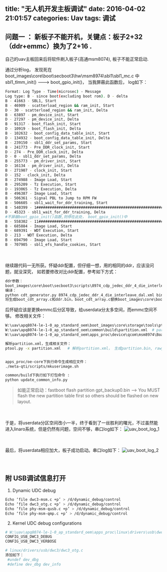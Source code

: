 title: "无人机开发主板调试"
date: 2016-04-02 21:01:57
categories: Uav
tags: 调试
---


## 问题一 ： 新板子不能开机，关键点：板子2+32（ddr+emmc）换为了2+16 .

自己的uav主板回来后将软件刷入板子(高通msm8074), 板子不能正常启动.

通过分析log， 发现死在boot_images\core\boot\secboot3\hw\msm8974\sbl1\sbl1_mc.c 中 sbl1_tlmm_init() ---> boot_gpio_init()， 当我屏蔽此函数后， log如下：  
```bash 
Format: Log Type - Time(microsec) - Message 
Log type: B - since boot(excluding boot rom). D - delta 
B - 41663 - SBL1, Start 
B - 46909 - scatterload_region && ram_init, Start 
D - 30 - scatterload_region && ram_init, Delta 
B - 63897 - pm_device_init, Start 
D - 27297 - pm_device_init, Delta 
B - 91317 - boot_flash_init, Start 
D - 10919 - boot_flash_init, Delta 
B - 102632 - boot_config_data_table_init, Start 
D - 134932 - boot_config_data_table_init, Delta 
B - 239150 - sbl1_ddr_set_params, Start 
B - 241773 - Pre_DDR_clock_init, Start 
D - 274 - Pre_DDR_clock_init, Delta 
D - 0 - sbl1_ddr_set_params, Delta 
B - 255773 - pm_driver_init, Start 
D - 16134 - pm_driver_init, Delta 
B - 271907 - clock_init, Start 
D - 152 - clock_init, Delta 
B - 274988 - Image Load, Start 
B - 295209 - Tz Execution, Start 
D - 193065 - Tz Execution, Delta 
B - 496387 - Image Load, Start 
B - 506361 - Signal PBL to Jump to RPM FW 
B - 506605 - sbl1_wait_for_ddr_training, Start   
B - 540399 - 1######################################################### 
D - 45323 - sbl1_wait_for_ddr_training, Delta 
#不屏蔽boot_gpio_init()函数,则停在此处， boot_gpio_init()中
B - 558302 - 11#########################################################   
B - 685884 - Image Load, Start 
B - 689391 - WDT Execution, Start 
D - 213 - WDT Execution, Delta 
B - 694790 - Image Load, Start 
B - 707905 - sbl1_efs_handle_cookies, Start 
```
　
<!--more-->
继续跟代码一无所获。怀疑ddr配置，但仔细一想，用的相同的ddr，应该没问题，就没深究， 如若要修改对比ddr配置，参考如下方式：
```bash
ddr参数：
boot_images\core\boot\secboot3\scripts\8974_cdp_jedec_ddr_4_die_interleave_dal.xml   ---> DDR 参数配置文件（对比ddr数据手册），
编译：
python cdt_generator.py 8974_cdp_jedec_ddr_4_die_interleave_dal.xml binfile.bin
将生成boot_cdt_array.c和ddr.bin，boot_cdt_array.c替换boot_images\core\boot\secboot3\hw\msm8974\boot_cdt_array.c,然后重新make boot
```

后怀疑应该是更换emmc后分区导致，给userdata分太多空间，而emmc空间不够。
修改相关文件：
```bash
W:\uav\apq8074-le-1-0_ap_standard_oem\boot_images\core\storage\tools\ptool\ptool.py #  python script to create GPT partition table 
W:\uav\apq8074-le-1-0_ap_standard_oem\common\build\partition.xml  # partition table information 
W:\uav\apq8074-le-1-0_ap_standard_oem\apps_proc\device\qcom\msm8974\BoardConfig.mk #  file system image size for android 

解析partition.xml，生成相关文件：
ptool.py -x partition.xml   # 解析partition.xml， 生成partition.bin, rawprogram.xml等文件


apps_proc/oe-core下执行命令生成相应文件：
./meta-qti/scripts/mkuserimage.sh 

common/build下执行如下打包命令 :
python update_common_info.py 
```
> 如能正常启动：fastboot flash partition gpt_backup0.bin --> You MUST flash the new partition table first so others should be flashed on new layout. 　　



　

于是，将userdata分区空间改小一半，终于看到了一丝胜利的曙光，不过虽然能进入linaro系统，但是仍然有问题，空间不够，串口log如下：
![uav_boot_log_1](https://github.com/huaqianlee/blog-file/https://github.com/huaqianlee/blog-file/https://github.com/huaqianlee/blog-file/image/uav_boot_small.png)

　　



最后，将userdata相应加大，板子成功启动。串口log如下： 
![uav_boot_log_2](https://github.com/huaqianlee/blog-file/https://github.com/huaqianlee/blog-file/https://github.com/huaqianlee/blog-file/image/uav_boot_ok.png)


　
## 附 USB调试信息打开
1. Dynamic UDC debug 
```bash
Echo ‘file dwc3-msm.c +p’ > /d/dynamic_debug/control 
Echo ‘file dwc3_otg.c +p’ > /d/dynamic_debug/control 
Echo ‘file phy-msm-qusb.c +p’ > /d/dynamic_debug/control 
Echo ‘file phy-msm-qmp.c +p’ > /d/dynamic_debug/control 
```

2. Kernel UDC debug configurations 

```bash 
# W:\uav\apq8074-le-1-0_ap_standard_oem\apps_proc\linux\drivers\usb\dwc3\Makefile
CONFIG_USB_DWC3_DEBUG 
CONFIG_USB_DWC3_VERBOSE

# linux/drivers/usb/dwc3/dwc3_otg.c
添加如下：
 #undef dev_dbg 
 #define dev_dbg dev_info  
```

